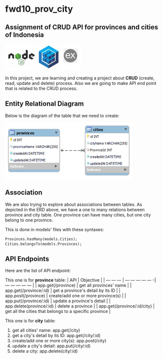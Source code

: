 # fwd10_prov_city
## Assignment of CRUD API for provinces and cities of Indonesia

![poweredBy](dev.png)

In this project, we are learning and creating a project about **CRUD** (create, read, update and delete) process.
Also we are going to make API end point that is related to the CRUD process.

## Entity Relational Diagram 
Below is the diagram of the table that we need to create:

![ERD_province_city](ERD.png)

## Association
We are also trying to explore about associations between tables. As depicted in the ERD above, we have a one to many relations between province and city table.
One province can have many cities, but one city belong to one province.

This is done in models' files with these syntaxes:
```
Provinces.hasMany(models.Cities);
Cities.belongsTo(models.Provinces);
```

## API Endpoints
Here are the list of API endpoint:

This one is for **province** table:
| API | Objective |
| — — — | — — — — — -| — — — — — |
| app.get(/province) | get all provinces' name |
| app.get(/province/:id) | get a province's detail by its ID |
| app.post(/province) | create/add one or more province(s) |
| app.put(/province/:id) | update a province's detail |
| app.delete(province/:id) | delete a province |
| app.get(/province/:id/city) | get all the cities that belongs to a specific province |

This one is for **city** table:
1) get all cities' name: app.get(/city)
2) get a city's detail by its ID: app.get(/city/:id)
3) create/add one or more city(s): app.post(/city)
4) update a city's detail: app.put(/city/:id)
5) delete a city: app.delete(city/:id)
